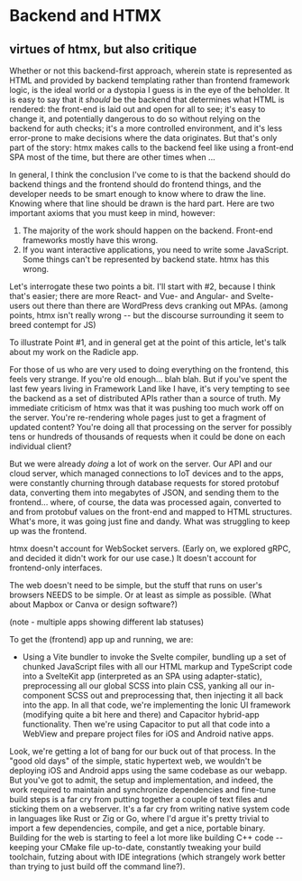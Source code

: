 # Backend and HTMX

## virtues of htmx, but also critique

Whether or not this backend-first approach, wherein state is represented as HTML and provided by backend templating rather than frontend framework logic, is the ideal world or a dystopia I guess is in the eye of the beholder. It is easy to say that it *should* be the backend that determines what HTML is rendered: the front-end is laid out and open for all to see; it's easy to change it, and potentially dangerous to do so without relying on the backend for auth checks; it's a more controlled environment, and it's less error-prone to make decisions where the data originates. But that's only part of the story: htmx makes calls to the backend feel like using a front-end SPA most of the time, but there are other times when ...

In general, I think the conclusion I've come to is that the backend should do backend things and the frontend should do frontend things, and the developer needs to be smart enough to know where to draw the line. Knowing where that line should be drawn is the hard part. Here are two important axioms that you must keep in mind, however:

1. The majority of the work should happen on the backend. Front-end frameworks mostly have this wrong.
2. If you want interactive applications, you need to write some JavaScript. Some things can't be represented by backend state. htmx has this wrong.

Let's interrogate these two points a bit. I'll start with #2, because I think that's easier; there are more React- and Vue- and Angular- and Svelte-users out there than there are WordPress devs cranking out MPAs. (among points, htmx isn't really wrong -- but the discourse surrounding it seem to breed contempt for JS)

To illustrate Point #1, and in general get at the point of this article, let's talk about my work on the Radicle app.

For those of us who are very used to doing everything on the frontend, this feels very strange. If you're old enough... blah blah. But if you've spent the last few years living in Framework Land like I have, it's very tempting to see the backend as a set of distributed APIs rather than a source of truth. My immediate criticism of htmx was that it was pushing too much work off on the server. You're re-rendering whole pages just to get a fragment of updated content? You're doing all that processing on the server for possibly tens or hundreds of thousands of requests when it could be done on each individual client?

But we were already *doing* a lot of work on the server. Our API and our cloud server, which managed connections to IoT devices and to the apps, were constantly churning through database requests for stored protobuf data, converting them into megabytes of JSON, and sending them to the frontend... where, of course, the data was processed again, converted to and from protobuf values on the front-end and mapped to HTML structures. What's more, it was going just fine and dandy. What was struggling to keep up was the frontend.

htmx doesn't account for WebSocket servers. (Early on, we explored gRPC, and decided it didn't work for our use case.) It doesn't account for frontend-only interfaces.

The web doesn't need to be simple, but the stuff that runs on user's browsers NEEDS to be simple. Or at least as simple as possible. (What about Mapbox or Canva or design software?)

(note - multiple apps showing different lab statuses)

To get the (frontend) app up and running, we are:

* Using a Vite bundler to invoke the Svelte compiler, bundling up a set of chunked JavaScript files with all our HTML markup and TypeScript code into a SvelteKit app (interpreted as an SPA using adapter-static), preprocessing all our global SCSS into plain CSS, yanking all our in-component SCSS out and preprocessing that, then injecting it all back into the app. In all that code, we're implementing the Ionic UI framework (modifying quite a bit here and there) and Capacitor hybrid-app functionality. Then we're using Capacitor to put all that code into a WebView and prepare project files for iOS and Android native apps.

Look, we're getting a lot of bang for our buck out of that process. In the "good old days" of the simple, static hypertext web, we wouldn't be deploying iOS and Android apps using the same codebase as our webapp. But you've got to admit, the setup and implementation, and indeed, the work required to maintain and synchronize dependencies and fine-tune build steps is a far cry from putting together a couple of text files and sticking them on a webserver. It's a far cry from writing native system code in languages like Rust or Zig or Go, where I'd argue it's pretty trivial to import a few dependencies, compile, and get a nice, portable binary. Building for the web is starting to feel a lot more like building C++ code -- keeping your CMake file up-to-date, constantly tweaking your build toolchain, futzing about with IDE integrations (which strangely work better than trying to just build off the command line?).

